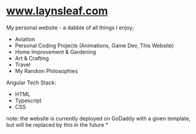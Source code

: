 # www.laynsleaf.com
My personal website - a dabble of all things I enjoy;
* Aviation
* Personal Coding Projects (Animations, Game Dev, This Website)
* Home Improvement & Gardening
* Art & Crafting
* Travel
* My Random Philosophies

Angular Tech Stack:
* HTML
* Typescript
* CSS

note: the website is currently deployed on GoDaddy with a given template, but will be replaced by this in the future *
